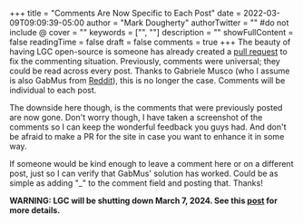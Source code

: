 +++
title = "Comments Are Now Specific to Each Post"
date = 2022-03-09T09:09:39-05:00
author = "Mark Dougherty"
authorTwitter = "" #do not include @
cover = ""
keywords = ["", ""]
description = ""
showFullContent = false
readingTime = false
draft = false
comments = true
+++
The beauty of having LGC open-source is someone has already created a [pull request](https://github.com/linuxgamingcentral/website/pull/2) to fix the commenting situation. Previously, comments were universal; they could be read across every post. Thanks to Gabriele Musco (who I assume is also GabMus from [Reddit](https://www.reddit.com/r/linux_gaming/comments/t9hfzw/comment/hzub60n/?utm_source=share&utm_medium=web2x&context=3)), this is no longer the case. Comments will be individual to each post. 

The downside here though, is the comments that were previously posted are now gone. Don't worry though, I have taken a screenshot of the comments so I can keep the wonderful feedback you guys had. And don't be afraid to make a PR for the site in case you want to enhance it in some way.

If someone would be kind enough to leave a comment here or on a different post, just so I can verify that GabMus' solution has worked. Could be as simple as adding "_" to the comment field and posting that. Thanks!

**WARNING: LGC will be shutting down March 7, 2024. See this [post](https://linuxgamingcentral.com/posts/the-end-of-lgc/) for more details.**
